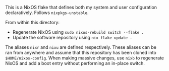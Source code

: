 This is a NixOS flake that defines both my system and user configuration declaratively. Follows `nixpkgs-unstable`.

From within this directory:
- Regenerate NixOS using `sudo nixos-rebuild switch --flake .`
- Update the software repository using `nix flake update .`

The aliases `nixr` and `nixu` are defined respectively. These aliases can be ran from anywhere and assume that this repository has been cloned into `$HOME/nixos-config`. When making massive changes, use `nixb` to regenerate NixOS and add a boot entry without performing an in-place switch.
